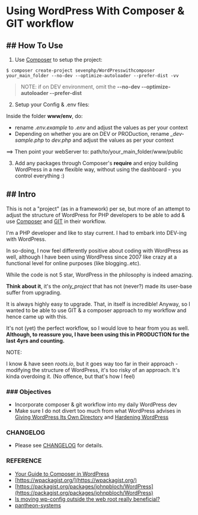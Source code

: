 Using WordPress With Composer & GIT workflow
===============================================

## ## How To Use

1) Use [Composer](https://getcomposer.org/) to setup the project:

```
$ composer create-project sevenphp/WordPresswithcomposer your_main_folder --no-dev --optimize-autoloader --prefer-dist -vv
```

> NOTE: if on DEV environment, omit the **--no-dev --optimize-autoloader --prefer-dist**

2) Setup your Config & .env files:

Inside the folder **www/env**, do:

- rename *.env.example* to *.env* and adjust the values as per your context
- Depending on whether you are on DEV or PRODuction, rename *_dev-sample.php* to *dev.php* and adjust the values as per your context

==> Then point your webServer to: path/to/your_main_folder/www/public

3) Add any packages through Composer's **require** and enjoy building WordPress in a new flexible way, without using the dashboard - you control everything :)



## ## Intro

This is not a "project" (as in a framework) per se, but more of an attempt to adjust the structure of WordPress for PHP developers to be able to add & use [Composer](https://getcomposer.org/) and [GIT](https://git-scm.com/) in their workflow.

I'm a PHP developer and like to stay current. I had to embark into DEV-ing with WordPress. 

In so-doing, I now feel differently positive about coding with WordPress as well, although I have been using WordPress since 2007 like crazy at a functional level for online purposes (like blogging..etc). 

While the code is not 5 star, WordPress in the philosophy is indeed amazing. 

**Think about it**, it's the _only_project_ that has not (never?) made its user-base suffer from upgrading. 

It is always highly easy to upgrade. That, in itself is incredible! Anyway, so I wanted to be able to use GIT & a composer approach to my workflow and hence came up with this.

It's not (yet) the perfect workflow, so I would love to hear from you as well. **Although, to reassure you, I have been using this in PRODUCTION for the last 4yrs and counting.**

NOTE: 

I know & have seen *roots.io*, but it goes way too far in their approach - modifying the structure of WordPress, it's too risky of an approach. It's kinda overdoing it. (No offence, but that's how I feel)

### ### Objectives

- Incorporate composer & git workflow into my daily WordPress dev
- Make sure I do not divert too much from what WordPress advises in [Giving WordPress Its Own Directory](https://codex.WordPress.org/Giving_WordPress_Its_Own_Directory) and [Hardening WordPress](https://codex.WordPress.org/Hardening_WordPress)


### CHANGELOG

- Please see [CHANGELOG](CHANGELOG.md) for details.

### REFERENCE

- [Your Guide to Composer in WordPress](http://composer.rarst.net/recipe/site-stack#composerjson)
- [https://wpackagist.org/](https://wpackagist.org/)
- [https://packagist.org/packages/johnpbloch/WordPress](https://packagist.org/packages/johnpbloch/WordPress)
- [Is moving wp-config outside the web root really beneficial?](http://WordPress.stackexchange.com/questions/58391/is-moving-wp-config-outside-the-web-root-really-beneficial/74972#74972)
- [pantheon-systems](https://github.com/pantheon-systems)
